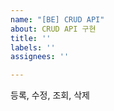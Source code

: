 ```yaml
---
name: "[BE] CRUD API"
about: CRUD API 구현
title: ''
labels: ''
assignees: ''

---
```


등록, 수정, 조회, 삭제
